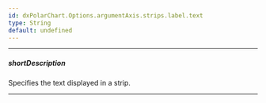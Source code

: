 ```yaml
---
id: dxPolarChart.Options.argumentAxis.strips.label.text
type: String
default: undefined
---
```

---
##### shortDescription
Specifies the text displayed in a strip.

---
